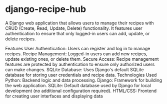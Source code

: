 # django-recipe-hub
A Django web application that allows users to manage their recipes with CRUD (Create, Read, Update, Delete) functionality. It features user authentication to ensure that only logged-in users can add, update, or delete recipes.

Features
User Authentication: Users can register and log in to manage recipes.
Recipe Management: Logged-in users can add new recipes, update existing ones, or delete them.
Secure Access: Recipe management features are protected by authentication to ensure only authorized users can make changes.
SQLite Database: Uses Django's default SQLite database for storing user credentials and recipe data.
Technologies Used
Python: Backend logic and data processing.
Django: Framework for building the web application.
SQLite: Default database used by Django for local development (no additional configuration required).
HTML/CSS: Frontend for creating user interfaces and displaying data
